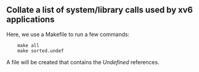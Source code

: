 ## Collate a list of system/library calls used by xv6 applications

Here, we use a Makefile to run a few commands:

```
    make all
    make sorted.undef
```

A file will be created that contains the _Undefined_ references.

